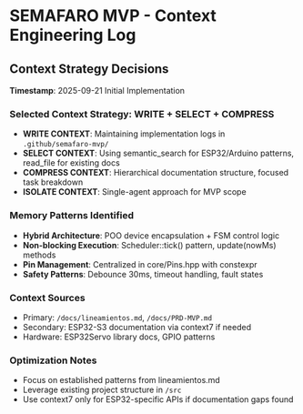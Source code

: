# SEMAFARO MVP - Context Engineering Log

## Context Strategy Decisions
**Timestamp**: 2025-09-21 Initial Implementation

### Selected Context Strategy: WRITE + SELECT + COMPRESS
- **WRITE CONTEXT**: Maintaining implementation logs in `.github/semafaro-mvp/`
- **SELECT CONTEXT**: Using semantic_search for ESP32/Arduino patterns, read_file for existing docs
- **COMPRESS CONTEXT**: Hierarchical documentation structure, focused task breakdown
- **ISOLATE CONTEXT**: Single-agent approach for MVP scope

### Memory Patterns Identified
- **Hybrid Architecture**: POO device encapsulation + FSM control logic
- **Non-blocking Execution**: Scheduler::tick() pattern, update(nowMs) methods
- **Pin Management**: Centralized in core/Pins.hpp with constexpr
- **Safety Patterns**: Debounce 30ms, timeout handling, fault states

### Context Sources
- Primary: `/docs/lineamientos.md`, `/docs/PRD-MVP.md`
- Secondary: ESP32-S3 documentation via context7 if needed
- Hardware: ESP32Servo library docs, GPIO patterns

### Optimization Notes
- Focus on established patterns from lineamientos.md
- Leverage existing project structure in `/src`
- Use context7 only for ESP32-specific APIs if documentation gaps found